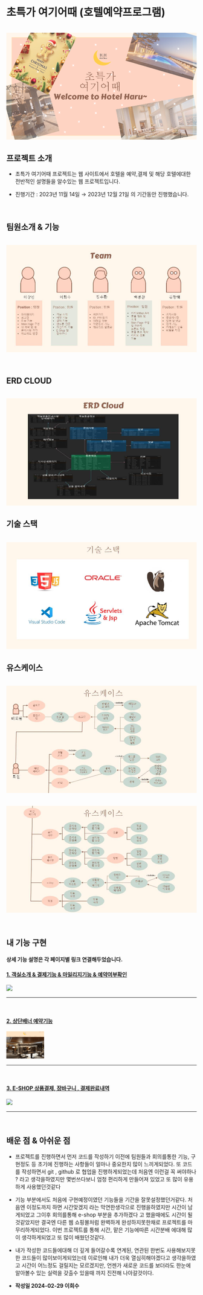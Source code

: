 # 초특가 여기어때 (호텔예약프로그램)

<p align="center">
  <br>
  <img src="./images/배경.jpg">
  <br>
</p>

## 프로젝트 소개

- 초특가 여기어때 프로젝트는 웹 사이트에서 호텔을 예약,결제 및 해당 호텔에대한 전반적인 설명들을 알수있는 웹 프로젝트입니다.
  
- 진행기간 : 2023년 11월 14일 → 2023년 12월 21일 의 기간동안 진행했습니다.

<br>

## 팀원소개 & 기능
<p align="center">
  <br>
  <img src="./images/팀원소개.jpg">
  <br>
</p>

<br>


## ERD CLOUD
<p align="center">
  <br>
  <img src="./images/ERD.jpg">
  <br>
</p>

## 기술 스택

<p align="center">
  <br>
  <img src="./images/기술스택.jpg">
  <br>
</p>

## 유스케이스
<p align="center">
  <br>
  <img src="./images/유스케이스1.jpg">
  <br>
</p>
<p align="center">
  <br>
  <img src="./images/유스케이스2.jpg">
  <br>
</p>

<br>


## 내 기능 구현
#### 상세 기능 설명은 각 페이지별 링크 연결해두었습니다.
#### [1.  객실소개 & 결제기능 & 마일리지기능 & 예약여부확인](https://github.com/aa6488/Portfolio-Semi-Project/wiki/%F0%9F%93%83-%EA%B8%B0%EB%8A%A5-%EC%83%81%EC%84%B8%EC%84%A4%EB%AA%85#1-%EA%B0%9D%EC%8B%A4%EC%86%8C%EA%B0%9C)  

<img width="100px;" src="https://github.com/aa6488/Portfolio-Semi-Project/blob/master/gif/%EA%B2%B0%EC%A0%9C%EC%98%81%EC%83%81.gif"> 

<hr>

<br>

#### [2. 상단배너 예약기능](https://github.com/aa6488/Portfolio-Semi-Project/wiki/%F0%9F%93%83-%EA%B8%B0%EB%8A%A5-%EC%83%81%EC%84%B8%EC%84%A4%EB%AA%85#5-%EC%83%81%EB%8B%A8%EB%B0%B0%EB%84%88-%EC%98%88%EC%95%BD%EA%B8%B0%EB%8A%A5)
<img width="100px;" src="https://github.com/aa6488/Portfolio-Semi-Project/blob/master/gif/%EB%B0%B0%EB%84%88%EA%B2%B0%EC%A0%9C.gif"> 

<hr>

<br>

#### [3. E-SHOP 상품결제, 장바구니 , 결제완료내역](https://github.com/aa6488/Portfolio-Semi-Project/wiki/%F0%9F%93%83-%EA%B8%B0%EB%8A%A5-%EC%83%81%EC%84%B8%EC%84%A4%EB%AA%85#6-e-shop-%EC%83%81%ED%92%88%EA%B2%B0%EC%A0%9C-%EC%9E%A5%EB%B0%94%EA%B5%AC%EB%8B%88--%EA%B2%B0%EC%A0%9C%EC%99%84%EB%A3%8C%EB%82%B4%EC%97%AD)
<img width="100px;" src="https://github.com/aa6488/Portfolio-Semi-Project/blob/master/gif/e-SHOP%EA%B2%B0%EC%A0%9C.gif"> 

<hr>

<br>



## 배운 점 & 아쉬운 점

<p align="justify">
  
-  프로젝트를 진행하면서 먼저 코드를 작성하기 이전에 팀원들과 회의를통한 기능, 구현정도 등 초기에 진행하는 사항들이 얼마나 중요한지 많이 느끼게되었다.  또 코드를 작성하면서 git , github 로 협업을 진행하게되었는데 처음엔 이런걸 꼭 써야하나 ? 라고 생각을하였지만 몇번쓰다보니 엄청 편리하게 만들어져 있었고 또 많이 유용하게 사용했던것같다
  
- 기능 부분에서도 처음에 구현예정이였던 기능들을 기간을 잘못설정했던거같다. 처음엔 이정도까지 하면 시간맞겠지 라는 막연한생각으로 진행을하였지만 시간이 남게되었고 그이후 회의를통해 e-shop 부분을 추가하겠다 고 했을때에도 시간이 될것같았지만 결국엔 다른 웹 쇼핑몰처럼 완벽하게 완성하지못한채로 프로젝트를 마무리하게되었다.   이번 프로젝트를 통해 시간, 맡은 기능에따른 시간분배 에대해 많이 생각하게되었고 또 많이 배웠던것같다.

- 내가 작성한 코드들에대해 더 깊게 들어갈수록 연계된, 연관된 한번도 사용해보지못한 코드들이 많이보이게되었는데 이로인해 내가 더욱 열심히해야겠다고 생각을하였고 시간이 어느정도 걸릴지는 모르겠지만, 언젠가 새로운 코드를 보더라도 한눈에 알아볼수 있는 실력을 갖출수 있을때 까지 진전해 나아갈것이다.

- <strong>작성일 2024-02-29 이희수</strong> 

</p>

<br>


